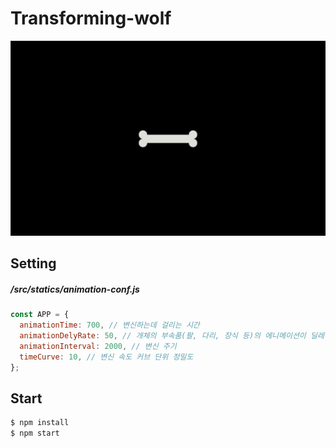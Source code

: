 # Transforming-wolf

![Transforming Wolf Sample Image](./src/statics/image/sample.gif)

## Setting

##### /src/statics/animation-conf.js

```js
const APP = {
  animationTime: 700, // 변신하는데 걸리는 시간
  animationDelyRate: 50, // 개체의 부속품(팔, 다리, 장식 등)의 에니메이션이 딜레이 시간
  animationInterval: 2000, // 변신 주기
  timeCurve: 10, // 변신 속도 커브 단위 정밀도
};
```

## Start

```bash
$ npm install
$ npm start
```
